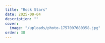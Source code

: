 ```yaml
---
title: "Rock Stars"
date: 2025-09-04
description: ""
cover:
  image: "/uploads/photo-1757007680358.jpg"
order: 38
---
```



